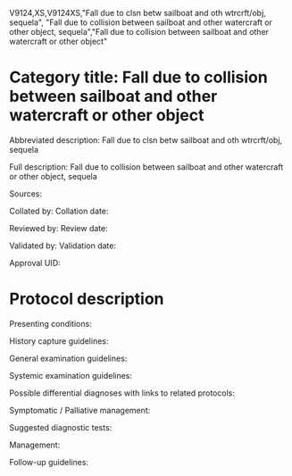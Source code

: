V9124,XS,V9124XS,"Fall due to clsn betw sailboat and oth wtrcrft/obj, sequela", "Fall due to collision between sailboat and other watercraft or other object, sequela","Fall due to collision between sailboat and other watercraft or other object"
# Category title: Fall due to collision between sailboat and other watercraft or other object

Abbreviated description: Fall due to clsn betw sailboat and oth wtrcrft/obj, sequela

Full description: Fall due to collision between sailboat and other watercraft or other object, sequela

Sources:

Collated by:
Collation date:

Reviewed by:
Review date:

Validated by:
Validation date:

Approval UID:

# Protocol description

Presenting conditions:

History capture guidelines:

General examination guidelines:

Systemic examination guidelines:

Possible differential diagnoses with links to related protocols:

Symptomatic / Palliative management:

Suggested diagnostic tests:

Management:

Follow-up guidelines:
